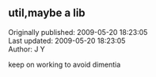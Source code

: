 ## util,maybe a lib  
Originally published: 2009-05-20 18:23:05  
Last updated: 2009-05-20 18:23:05  
Author: J Y  
  
keep on working to avoid dimentia